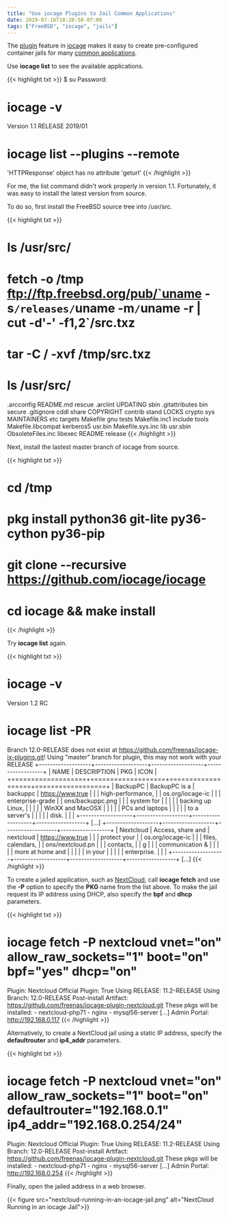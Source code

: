 ```yaml
---
title: "Use iocage Plugins to Jail Common Applications"
date: 2019-07-16T18:20:58-07:00
tags: ["FreeBSD", "iocage", "jails"]
---
```


The [plugin](https://iocage.readthedocs.io/en/latest/plugins.html) feature in [iocage](../create-vnet-jails-in-freebsd-12-using-iocage) makes it easy
to create pre-configured container jails for many [common applications](https://raw.githubusercontent.com/freenas/iocage-ix-plugins/master/INDEX).

<!--more-->

Use **iocage list** to see the available applications.

{{< highlight txt >}}
$ su
Password:

# iocage -v
Version 1.1 RELEASE 2019/01

# iocage list --plugins --remote
'HTTPResponse' object has no attribute 'geturl'
{{< /highlight >}}

For me, the list command didn't work properly in version 1.1. Fortunately, it was easy to install the latest version from source.

To do so, first install the FreeBSD source tree into /usr/src.

{{< highlight txt >}}
# ls /usr/src/
# fetch -o /tmp ftp://ftp.freebsd.org/pub/`uname -s`/releases/`uname -m`/`uname -r | cut -d'-' -f1,2`/src.txz
# tar -C / -xvf /tmp/src.txz
# ls /usr/src/
.arcconfig              README.md               rescue
.arclint                UPDATING                sbin
.gitattributes          bin                     secure
.gitignore              cddl                    share
COPYRIGHT               contrib                 stand
LOCKS                   crypto                  sys
MAINTAINERS             etc                     targets
Makefile                gnu                     tests
Makefile.inc1           include                 tools
Makefile.libcompat      kerberos5               usr.bin
Makefile.sys.inc        lib                     usr.sbin
ObsoleteFiles.inc       libexec
README                  release
{{< /highlight >}}

Next, install the lastest master branch of iocage from source.

{{< highlight txt >}}
# cd /tmp
# pkg install python36 git-lite py36-cython py36-pip
# git clone --recursive https://github.com/iocage/iocage
# cd iocage && make install
{{< /highlight >}}

Try **iocage list** again.

{{< highlight txt >}}
# iocage -v
Version 1.2 RC

# iocage list -PR
Branch 12.0-RELEASE does not exist at https://github.com/freenas/iocage-ix-plugins.git!
Using "master" branch for plugin, this may not work with your RELEASE
+-------------------+-------------------+-------------------+------------------+
|       NAME        |    DESCRIPTION    |        PKG        |       ICON       |
+===================+===================+===================+==================+
| BackupPC          | BackupPC is a     | backuppc          | https://www.true |
|                   | high-performance, |                   | os.org/iocage-ic |
|                   | enterprise-grade  |                   | ons/backuppc.png |
|                   | system for        |                   |                  |
|                   | backing up Linux, |                   |                  |
|                   | WinXX and MacOSX  |                   |                  |
|                   | PCs and laptops   |                   |                  |
|                   | to a server's     |                   |                  |
|                   | disk.             |                   |                  |
+-------------------+-------------------+-------------------+------------------+
[...]
+-------------------+-------------------+-------------------+------------------+
| Nextcloud         | Access, share and | nextcloud         | https://www.true |
|                   | protect your      |                   | os.org/iocage-ic |
|                   | files, calendars, |                   | ons/nextcloud.pn |
|                   | contacts,         |                   | g                |
|                   | communication &   |                   |                  |
|                   | more at home and  |                   |                  |
|                   | in your           |                   |                  |
|                   | enterprise.       |                   |                  |
+-------------------+-------------------+-------------------+------------------+
[...]
{{< /highlight >}}

To create a jailed application, such as [NextCloud](https://nextcloud.com/), call **iocage fetch** and use the **-P** option to specify the **PKG** name from the list above.
To make the jail request its IP address using DHCP, also specify the **bpf** and **dhcp** parameters.

{{< highlight txt >}}
# iocage fetch -P nextcloud vnet="on" allow_raw_sockets="1" boot="on" bpf="yes" dhcp="on"
Plugin: Nextcloud
  Official Plugin: True
  Using RELEASE: 11.2-RELEASE
  Using Branch: 12.0-RELEASE
  Post-install Artifact: https://github.com/freenas/iocage-plugin-nextcloud.git
  These pkgs will be installed:
    - nextcloud-php71
    - nginx
    - mysql56-server
[...]
Admin Portal:
http://192.168.0.117
{{< /highlight >}}

Alternatively, to create a NextCloud jail using a static IP address, specify the **defaultrouter** and **ip4_addr** parameters.

{{< highlight txt >}}
# iocage fetch -P nextcloud vnet="on" allow_raw_sockets="1" boot="on" defaultrouter="192.168.0.1" ip4_addr="192.168.0.254/24"
Plugin: Nextcloud
  Official Plugin: True
  Using RELEASE: 11.2-RELEASE
  Using Branch: 12.0-RELEASE
  Post-install Artifact: https://github.com/freenas/iocage-plugin-nextcloud.git
  These pkgs will be installed:
    - nextcloud-php71
    - nginx
    - mysql56-server
[...]
Admin Portal:
http://192.168.0.254
{{< /highlight >}}

Finally, open the jailed address in a web browser.

{{< figure src="nextcloud-running-in-an-iocage-jail.png" alt="NextCloud Running in an iocage Jail">}}
